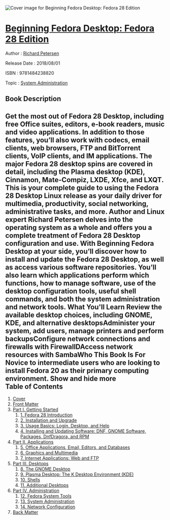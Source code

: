 ![Cover image for Beginning Fedora Desktop: Fedora 28 Edition](https://imgdetail.ebookreading.net/cover/cover/system_admin/EB9781484238820.jpg)

[Beginning Fedora Desktop: Fedora 28 Edition](https://ebookreading.net/view/book/Beginning+Fedora+Desktop%3A+Fedora+28+Edition-EB9781484238820_1.html "Beginning Fedora Desktop: Fedora 28 Edition")
====================================================================================================================

Author : [Richard Petersen](https://ebookreading.net/search/author/Richard+Petersen)

Release Date : 2018/08/01

ISBN : 9781484238820

Topic : [System Administration](https://ebookreading.net/search/category/system-administration)

Book Description
-----------------

 Get the most out of Fedora 28 Desktop, including free Office suites, editors, e-book readers, music and video applications. In addition to those features, you’ll also work with codecs, email clients, web browsers, FTP and BitTorrent clients, VoIP clients, and IM applications. The major Fedora 28 desktop spins are covered in detail, including the Plasma desktop (KDE), Cinnamon, Mate-Compiz, LXDE, Xfce, and LXQT.
This is your complete guide to using the Fedora 28 Desktop Linux release as your daily driver for multimedia, productivity, social networking, administrative tasks, and more. Author and Linux expert Richard Petersen delves into the operating system as a whole and offers you a complete treatment of Fedora 28 Desktop configuration and use.
With Beginning Fedora Desktop at your side, you’ll discover how to install and update the Fedora 28 Desktop, as well as access various software repositories. You’ll also learn which applications perform which functions, how to manage software, use of the desktop configuration tools, useful shell commands, and both the system administration and network tools.
What You'll Learn
Review the available desktop choices, including GNOME, KDE, and alternative desktopsAdminister your system, add users, manage printers and perform backupsConfigure network connections and firewalls with FirewallDAccess network resources with SambaWho This Book Is For 
Novice to intermediate users who are looking to install Fedora 20 as their primary computing environment.
        Show and hide more                
Table of Contents
-----------------

1. [Cover](https://ebookreading.net/view/book/Beginning+Fedora+Desktop%3A+Fedora+28+Edition-EB9781484238820_1.html)
1. [Front Matter](https://ebookreading.net/view/book/Beginning+Fedora+Desktop%3A+Fedora+28+Edition-EB9781484238820_2.html)
1. [Part I. Getting Started](https://ebookreading.net/view/book/Beginning+Fedora+Desktop%3A+Fedora+28+Edition-EB9781484238820_3.html)
    1. [1. Fedora 28 Introduction](https://ebookreading.net/view/book/Beginning+Fedora+Desktop%3A+Fedora+28+Edition-EB9781484238820_4.html)
    1. [2. Installation and Upgrade](https://ebookreading.net/view/book/Beginning+Fedora+Desktop%3A+Fedora+28+Edition-EB9781484238820_5.html)
    1. [3. Usage Basics: Login, Desktop, and Help](https://ebookreading.net/view/book/Beginning+Fedora+Desktop%3A+Fedora+28+Edition-EB9781484238820_6.html)
    1. [4. Installing and Updating Software: DNF, GNOME Software, Packages, DnfDragora, and RPM](https://ebookreading.net/view/book/Beginning+Fedora+Desktop%3A+Fedora+28+Edition-EB9781484238820_7.html)
1. [Part II. Applications](https://ebookreading.net/view/book/Beginning+Fedora+Desktop%3A+Fedora+28+Edition-EB9781484238820_8.html)
    1. [5. Office Applications, Email, Editors, and Databases](https://ebookreading.net/view/book/Beginning+Fedora+Desktop%3A+Fedora+28+Edition-EB9781484238820_9.html)
    1. [6. Graphics and Multimedia](https://ebookreading.net/view/book/Beginning+Fedora+Desktop%3A+Fedora+28+Edition-EB9781484238820_10.html)
    1. [7. Internet Applications: Web and FTP](https://ebookreading.net/view/book/Beginning+Fedora+Desktop%3A+Fedora+28+Edition-EB9781484238820_11.html)
1. [Part III. Desktops](https://ebookreading.net/view/book/Beginning+Fedora+Desktop%3A+Fedora+28+Edition-EB9781484238820_12.html)
    1. [8. The GNOME Desktop](https://ebookreading.net/view/book/Beginning+Fedora+Desktop%3A+Fedora+28+Edition-EB9781484238820_13.html)
    1. [9. Plasma Desktop: The K Desktop Environment (KDE)](https://ebookreading.net/view/book/Beginning+Fedora+Desktop%3A+Fedora+28+Edition-EB9781484238820_14.html)
    1. [10. Shells](https://ebookreading.net/view/book/Beginning+Fedora+Desktop%3A+Fedora+28+Edition-EB9781484238820_15.html)
    1. [11. Additional Desktops](https://ebookreading.net/view/book/Beginning+Fedora+Desktop%3A+Fedora+28+Edition-EB9781484238820_16.html)
1. [Part IV. Administration](https://ebookreading.net/view/book/Beginning+Fedora+Desktop%3A+Fedora+28+Edition-EB9781484238820_17.html)
    1. [12. Fedora System Tools](https://ebookreading.net/view/book/Beginning+Fedora+Desktop%3A+Fedora+28+Edition-EB9781484238820_18.html)
    1. [13. System Administration](https://ebookreading.net/view/book/Beginning+Fedora+Desktop%3A+Fedora+28+Edition-EB9781484238820_19.html)
    1. [14. Network Configuration](https://ebookreading.net/view/book/Beginning+Fedora+Desktop%3A+Fedora+28+Edition-EB9781484238820_20.html)
1. [Back Matter](https://ebookreading.net/view/book/Beginning+Fedora+Desktop%3A+Fedora+28+Edition-EB9781484238820_21.html)
